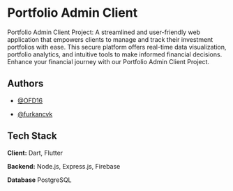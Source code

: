 
# Portfolio Admin Client

Portfolio Admin Client Project: A streamlined and user-friendly web application that empowers clients to manage and track their investment portfolios with ease. This secure platform offers real-time data visualization, portfolio analytics, and intuitive tools to make informed financial decisions. Enhance your financial journey with our Portfolio Admin Client Project.


## Authors

- [@OFD16](https://github.com/OFD16)

- [@furkancvk](https://github.com/furkancvk)

## Tech Stack

**Client:** Dart, Flutter 

**Backend:** Node.js, Express.js, Firebase

**Database** PostgreSQL


